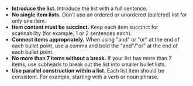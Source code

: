 * **Introduce the list.** Introduce the list with a full sentence.
* **No single item lists.** Don't use an ordered or unordered (bulleted) list for only one item.
* **Item content must be succinct.** Keep each item succinct for scannability (for example, 1 or 2 sentences each).  
* **Connect items appropriately.** When using "and" or "or" at the end of each bullet point, use a comma and bold the "and"/"or" at the end of each bullet point. 
* **No more than 7 items without a break.** If your list has more than 7 items, use subheads to break out the list into smaller bullet lists.
* **Use parallel construction within a list.** Each list item should be consistent. For example, starting with a verb or noun phrase.
